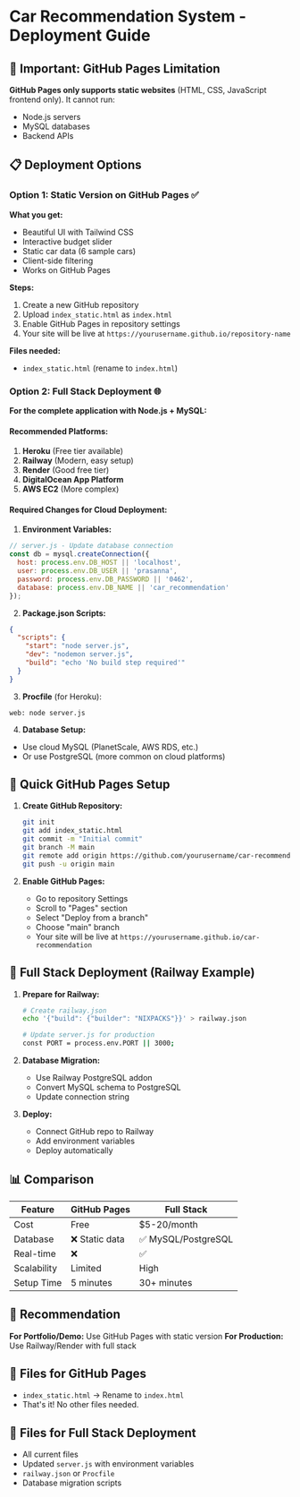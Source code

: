 # Car Recommendation System - Deployment Guide

## 🚨 Important: GitHub Pages Limitation

**GitHub Pages only supports static websites** (HTML, CSS, JavaScript frontend only). It cannot run:
- Node.js servers
- MySQL databases  
- Backend APIs

## 📋 Deployment Options

### Option 1: Static Version on GitHub Pages ✅

**What you get:**
- Beautiful UI with Tailwind CSS
- Interactive budget slider
- Static car data (6 sample cars)
- Client-side filtering
- Works on GitHub Pages

**Steps:**
1. Create a new GitHub repository
2. Upload `index_static.html` as `index.html`
3. Enable GitHub Pages in repository settings
4. Your site will be live at `https://yourusername.github.io/repository-name`

**Files needed:**
- `index_static.html` (rename to `index.html`)

### Option 2: Full Stack Deployment 🌐

**For the complete application with Node.js + MySQL:**

#### Recommended Platforms:
1. **Heroku** (Free tier available)
2. **Railway** (Modern, easy setup)
3. **Render** (Good free tier)
4. **DigitalOcean App Platform**
5. **AWS EC2** (More complex)

#### Required Changes for Cloud Deployment:

1. **Environment Variables:**
```javascript
// server.js - Update database connection
const db = mysql.createConnection({
  host: process.env.DB_HOST || 'localhost',
  user: process.env.DB_USER || 'prasanna',
  password: process.env.DB_PASSWORD || '0462',
  database: process.env.DB_NAME || 'car_recommendation'
});
```

2. **Package.json Scripts:**
```json
{
  "scripts": {
    "start": "node server.js",
    "dev": "nodemon server.js",
    "build": "echo 'No build step required'"
  }
}
```

3. **Procfile** (for Heroku):
```
web: node server.js
```

4. **Database Setup:**
- Use cloud MySQL (PlanetScale, AWS RDS, etc.)
- Or use PostgreSQL (more common on cloud platforms)

## 🚀 Quick GitHub Pages Setup

1. **Create GitHub Repository:**
   ```bash
   git init
   git add index_static.html
   git commit -m "Initial commit"
   git branch -M main
   git remote add origin https://github.com/yourusername/car-recommendation.git
   git push -u origin main
   ```

2. **Enable GitHub Pages:**
   - Go to repository Settings
   - Scroll to "Pages" section
   - Select "Deploy from a branch"
   - Choose "main" branch
   - Your site will be live at `https://yourusername.github.io/car-recommendation`

## 🔧 Full Stack Deployment (Railway Example)

1. **Prepare for Railway:**
   ```bash
   # Create railway.json
   echo '{"build": {"builder": "NIXPACKS"}}' > railway.json
   
   # Update server.js for production
   const PORT = process.env.PORT || 3000;
   ```

2. **Database Migration:**
   - Use Railway PostgreSQL addon
   - Convert MySQL schema to PostgreSQL
   - Update connection string

3. **Deploy:**
   - Connect GitHub repo to Railway
   - Add environment variables
   - Deploy automatically

## 📊 Comparison

| Feature | GitHub Pages | Full Stack |
|---------|--------------|------------|
| Cost | Free | $5-20/month |
| Database | ❌ Static data | ✅ MySQL/PostgreSQL |
| Real-time | ❌ | ✅ |
| Scalability | Limited | High |
| Setup Time | 5 minutes | 30+ minutes |

## 🎯 Recommendation

**For Portfolio/Demo:** Use GitHub Pages with static version
**For Production:** Use Railway/Render with full stack

## 📁 Files for GitHub Pages

- `index_static.html` → Rename to `index.html`
- That's it! No other files needed.

## 📁 Files for Full Stack Deployment

- All current files
- Updated `server.js` with environment variables
- `railway.json` or `Procfile`
- Database migration scripts
